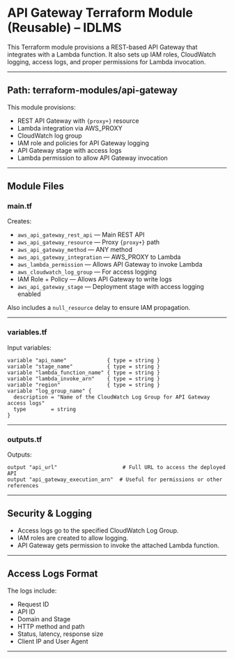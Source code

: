 
# API Gateway Terraform Module (Reusable) – IDLMS

This Terraform module provisions a REST-based API Gateway that integrates with a Lambda function. It also sets up IAM roles, CloudWatch logging, access logs, and proper permissions for Lambda invocation.

---

## Path: terraform-modules/api-gateway

This module provisions:
- REST API Gateway with `{proxy+}` resource
- Lambda integration via AWS_PROXY
- CloudWatch log group
- IAM role and policies for API Gateway logging
- API Gateway stage with access logs
- Lambda permission to allow API Gateway invocation

---

##  Module Files

### main.tf

Creates:
- `aws_api_gateway_rest_api` — Main REST API
- `aws_api_gateway_resource` — Proxy `{proxy+}` path
- `aws_api_gateway_method` — ANY method
- `aws_api_gateway_integration` — AWS_PROXY to Lambda
- `aws_lambda_permission` — Allows API Gateway to invoke Lambda
- `aws_cloudwatch_log_group` — For access logging
- IAM Role + Policy — Allows API Gateway to write logs
- `aws_api_gateway_stage` — Deployment stage with access logging enabled

Also includes a `null_resource` delay to ensure IAM propagation.

---

### variables.tf

Input variables:
```
variable "api_name"             { type = string }
variable "stage_name"           { type = string }
variable "lambda_function_name" { type = string }
variable "lambda_invoke_arn"    { type = string }
variable "region"               { type = string }
variable "log_group_name" {
  description = "Name of the CloudWatch Log Group for API Gateway access logs"
  type        = string
}
```

---

### outputs.tf

Outputs:
```
output "api_url"                     # Full URL to access the deployed API
output "api_gateway_execution_arn"  # Useful for permissions or other references
```

---

##  Security & Logging

- Access logs go to the specified CloudWatch Log Group.
- IAM roles are created to allow logging.
- API Gateway gets permission to invoke the attached Lambda function.

---

##  Access Logs Format

The logs include:
- Request ID
- API ID
- Domain and Stage
- HTTP method and path
- Status, latency, response size
- Client IP and User Agent

---

